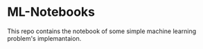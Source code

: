 # ML-Notebooks
This repo contains the notebook of some simple machine learning problem's implemantaion.
